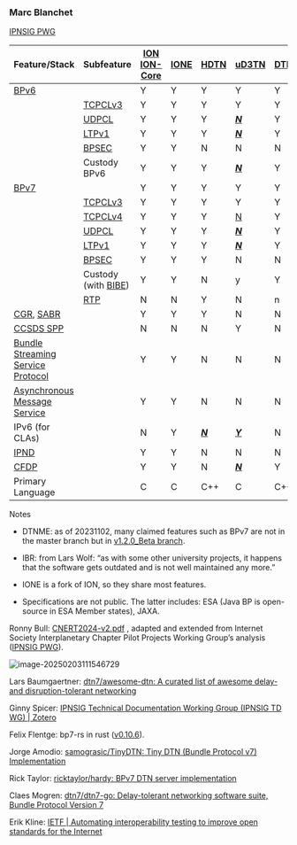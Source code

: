 ### Marc Blanchet

[IPNSIG PWG](https://ipnsig-pwg.github.io/)

| Feature/Stack                                                | Subfeature                                                   | [ION](https://sourceforge.net/projects/ion-dtn/) [ION-Core](https://github.com/nasa-jpl/ion-core) | [IONE](https://sourceforge.net/projects/ione/) | [HDTN](https://github.com/nasa/HDTN/wiki/HDTN-Implementation-Features) | [uD3TN](https://gitlab.com/d3tn/ud3tn)         | [DTNME](https://github.com/nasa/DTNME) | [BPLib/CFS](https://github.com/nasa/bplib) | [Unibo](https://gitlab.com/unibo-dtn/) | [IBR](https://github.com/ibrdtn/ibrdtn) |
| ------------------------------------------------------------ | ------------------------------------------------------------ | ------------------------------------------------------------ | ---------------------------------------------- | ------------------------------------------------------------ | ---------------------------------------------- | -------------------------------------- | ------------------------------------------ | -------------------------------------- | --------------------------------------- |
| [BPv6](https://www.rfc-editor.org/rfc/rfc5050)               |                                                              | Y                                                            | Y                                              | Y                                                            | Y                                              | Y                                      | Y                                          | N                                      | Y                                       |
|                                                              | [TCPCLv3](https://www.rfc-editor.org/rfc/rfc7242)            | Y                                                            | Y                                              | Y                                                            | Y                                              | Y                                      |                                            | N                                      | Y                                       |
|                                                              | [UDPCL](https://www.rfc-editor.org/rfc/rfc7122)              | Y                                                            | Y                                              | Y                                                            | *<u>**N**</u>*                                 | Y                                      |                                            | N                                      | Y                                       |
|                                                              | [LTPv1](https://www.rfc-editor.org/rfc/rfc5326)              | Y                                                            | Y                                              | Y                                                            | <u>***N***</u>                                 | Y                                      |                                            | N                                      | N                                       |
|                                                              | [BPSEC](https://www.rfc-editor.org/rfc/rfc6257)              | Y                                                            | Y                                              | N                                                            | N                                              | N                                      |                                            | N                                      | Y                                       |
|                                                              | Custody BPv6                                                 | Y                                                            | Y                                              | Y                                                            | <u>***N***</u>                                 | Y                                      |                                            | N                                      | n                                       |
| [BPv7](https://www.rfc-editor.org/rfc/rfc9171)               |                                                              | Y                                                            | Y                                              | Y                                                            | Y                                              | Y                                      | Y                                          | Y                                      | N                                       |
|                                                              | [TCPCLv3](https://www.rfc-editor.org/rfc/rfc7242)            | Y                                                            | Y                                              | Y                                                            | Y                                              | Y                                      |                                            | Y                                      | N                                       |
|                                                              | [TCPCLv4](https://www.rfc-editor.org/rfc/rfc9174)            | Y                                                            | Y                                              | Y                                                            | [N](https://gitlab.com/d3tn/ud3tn/-/issues/40) | Y                                      |                                            | N                                      | N                                       |
|                                                              | [UDPCL](https://datatracker.ietf.org/doc/draft-sipos-dtn-udpcl/) | Y                                                            | Y                                              | Y                                                            | *<u>**N**</u>*                                 | Y                                      |                                            | N                                      | N                                       |
|                                                              | [LTPv1](https://www.rfc-editor.org/rfc/rfc5326)              | Y                                                            | Y                                              | Y                                                            | **<u>*N*</u>**                                 | Y                                      |                                            | Y                                      | N                                       |
|                                                              | [BPSEC](https://www.rfc-editor.org/rfc/rfc9172)              | Y                                                            | Y                                              | Y                                                            | N                                              | N                                      |                                            | N                                      | N                                       |
|                                                              | Custody (with [BIBE](https://datatracker.ietf.org/doc/draft-ietf-dtn-bibect/)) | Y                                                            | Y                                              | N                                                            | y                                              | Y                                      |                                            | N                                      | N                                       |
|                                                              | [RTP](https://www.google.com/url?sa=t&rct=j&q=&esrc=s&source=web&cd=&ved=2ahUKEwjrn92gvJaCAxXxFFkFHXY5A1QQFnoECAwQAQ&url=https%3A%2F%2Fcwe.ccsds.org%2Fsis%2Fdocs%2FSIS-MIA%2FDraft%20Documents%2FRTP%20over%20DTN%20for%20Video%2F766x3r0_JPM_RID_Answer_TEMP.doc&usg=AOvVaw3YVH8gKoTvgPLxiUC7PgPq&opi=89978449) | N                                                            | N                                              | Y                                                            | N                                              | n                                      |                                            | N                                      | N                                       |
| [CGR](https://datatracker.ietf.org/doc/html/draft-burleigh-dtnrg-cgr), [SABR](https://public.ccsds.org/Pubs/734x3b1.pdf) |                                                              | Y                                                            | Y                                              | Y                                                            | N                                              | N                                      |                                            | Y                                      | Y                                       |
| [CCSDS SPP](https://public.ccsds.org/Pubs/133x0b2e1.pdf)     |                                                              | N                                                            | N                                              | N                                                            | Y                                              | N                                      |                                            | N                                      | N                                       |
| [Bundle Streaming Service Protocol](https://public.ccsds.org/Pubs/730x2g1.pdf) |                                                              | Y                                                            | Y                                              | N                                                            | N                                              | N                                      |                                            | N                                      | N                                       |
| [Asynchronous Message Service](https://public.ccsds.org/Pubs/735x1b1.pdf) |                                                              | Y                                                            | Y                                              | N                                                            | N                                              | N                                      |                                            | N                                      | N                                       |
| IPv6 (for CLAs)                                              |                                                              | N                                                            | Y                                              | ***<u>N</u>***                                               | **<u>*Y*</u>**                                 | N                                      |                                            | Y                                      | Y                                       |
| [IPND](https://datatracker.ietf.org/doc/draft-johnson-dtn-ipnd/) |                                                              | Y                                                            | Y                                              | N                                                            | N                                              | N                                      |                                            | N                                      | Y                                       |
| [CFDP](https://public.ccsds.org/Pubs/727x0b5.pdf)            |                                                              | Y                                                            | Y                                              | N                                                            | <u>***N***</u>                                 | Y                                      |                                            | N                                      | N                                       |
| Primary Language                                             |                                                              | C                                                            | C                                              | C++                                                          | C                                              | C++                                    | C                                          | C++                                    | C++                                     |

Notes

- DTNME: as of 20231102, many claimed features such as BPv7 are not in the master branch but in [v1.2.0_Beta branch](https://github.com/nasa/DTNME/tree/v1.2.0_Beta).
- IBR: from Lars Wolf: “as with some other university projects, it happens that the software gets outdated and is not well maintained any more.”
- IONE is a fork of ION, so they share most features.

- Specifications are not public. The latter includes: ESA (Java BP is open-source in ESA Member states), JAXA.

Ronny Bull: [CNERT2024-v2.pdf](https://ntrs.nasa.gov/api/citations/20240002839/downloads/CNERT2024-v2.pdf) , adapted and extended from Internet Society Interplanetary Chapter Pilot Projects Working Group’s analysis ([IPNSIG PWG](https://ipnsig-pwg.github.io/)).

![image-20250203111546729](https://minio.8117.me/mdnote-bucket/img/image-20250203111546729.png)

Lars Baumgaertner: [dtn7/awesome-dtn: A curated list of awesome delay- and disruption-tolerant networking](https://github.com/dtn7/awesome-dtn)



Ginny Spicer: [IPNSIG Technical Documentation Working Group (IPNSIG TD WG) | Zotero](https://www.zotero.org/groups/2726293/ipnsig_technical_documentation_working_group_ipnsig_td_wg/collections/MBN82627)

Felix Flentge: bp7-rs in rust ([v0.10.6](https://github.com/dtn7/bp7-rs/releases/tag/v0.10.6)).

Jorge Amodio: [samograsic/TinyDTN: Tiny DTN (Bundle Protocol v7) Implementation](https://github.com/samograsic/TinyDTN)

Rick Taylor: [ricktaylor/hardy: BPv7 DTN server implementation](https://github.com/ricktaylor/hardy)

Claes Mogren: [dtn7/dtn7-go: Delay-tolerant networking software suite, Bundle Protocol Version 7](https://github.com/dtn7/dtn7-go)

Erik Kline: [IETF | Automating interoperability testing to improve open standards for the Internet](https://www.ietf.org/blog/quic-automated-interop-testing/)

